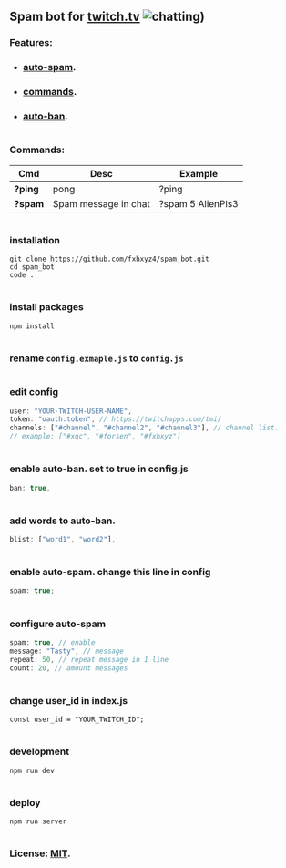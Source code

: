 ## Spam bot for [twitch.tv](twitch.tv) ![chatting)](https://cdn.betterttv.net/emote/618c77311f8ff7628e6d5b8f/1x.gif)

### Features:

- ### [auto-spam](https://github.com/fxhxyz4/spam_bot#enable-auto-spam-change-this-line-in-config).
- ### [commands](https://github.com/fxhxyz4/spam_bot#commands-1).

- ### [auto-ban]().

#

### Commands:

| Cmd       | Desc                 | Example           |
| --------- | -------------------- | ----------------- |
| **?ping** | pong                 | ?ping             |
| **?spam** | Spam message in chat | ?spam 5 AlienPls3 |

#

### installation

```
git clone https://github.com/fxhxyz4/spam_bot.git
cd spam_bot
code .
```

#

### install packages

```
npm install
```

#

### rename `config.exmaple.js` to `config.js`

#

### edit config

```js
user: "YOUR-TWITCH-USER-NAME",
token: "oauth:token", // https://twitchapps.com/tmi/
channels: ["#channel", "#channel2", "#channel3"], // channel list.
// example: ["#xqc", "#forsen", "#fxhxyz"]
```

#

### enable auto-ban. set to true in config.js

```js
ban: true,
```

#

### add words to auto-ban.

```js
blist: ["word1", "word2"],
```

#

### enable auto-spam. change this line in config

```js
spam: true;
```

#

### configure auto-spam

```js
spam: true, // enable
message: "Tasty", // message
repeat: 50, // repeat message in 1 line
count: 20, // amount messages
```

#

### change user_id in index.js

```
const user_id = "YOUR_TWITCH_ID";
```

#

### development

```
npm run dev
```

#

### deploy

```
npm run server
```

#

### License: [MIT](./license).
